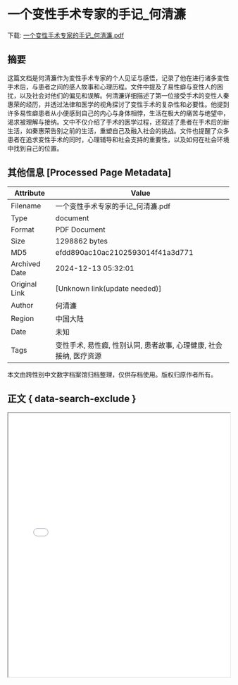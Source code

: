 # 一个变性手术专家的手记_何清濂

<!-- tcd_download_link -->
下载: [一个变性手术专家的手记_何清濂.pdf](一个变性手术专家的手记_何清濂.pdf)
<!-- tcd_download_link_end -->

## 摘要

<!-- tcd_abstract -->
这篇文档是何清濂作为变性手术专家的个人见证与感悟，记录了他在进行诸多变性手术后，与患者之间的感人故事和心理历程。文件中提及了易性癖与变性人的困扰，以及社会对他们的偏见和误解。何清濂详细描述了第一位接受手术的变性人秦惠荣的经历，并透过法律和医学的视角探讨了变性手术的复杂性和必要性。他提到许多易性癖患者从小便感到自己的内心与身体相悖，生活在极大的痛苦与绝望中，渴求被理解与接纳。文中不仅介绍了手术的医学过程，还叙述了患者在手术后的新生活，如秦惠荣告别之前的生活，重塑自己及融入社会的挑战。文件也提醒了众多患者在追求变性手术的同时，心理辅导和社会支持的重要性，以及如何在社会环境中找到自己的位置。

<!-- tcd_abstract_end -->

## 其他信息 [Processed Page Metadata]

| Attribute       | Value                                  |
|-----------------|----------------------------------------|
| Filename        | 一个变性手术专家的手记_何清濂.pdf                             |
| Type            | document                                 |
| Format          | PDF Document                               |
| Size            | 1298862 bytes                           |
| MD5             | efdd890ac10ac2102593014f41a3d771                                  |
| Archived Date   | 2024-12-13 05:32:01                             |
| Original Link   | [Unknown link(update needed)]                         |
| Author          | 何清濂                               |
| Region          | 中国大陆                               |
| Date            | 未知                                 |
| Tags            | 变性手术, 易性癖, 性别认同, 患者故事, 心理健康, 社会接纳, 医疗资源                                 |

本文由跨性别中文数字档案馆归档整理，仅供存档使用。版权归原作者所有。


## 正文 { data-search-exclude }

<!-- tcd_main_text -->
<iframe src="../一个变性手术专家的手记_何清濂.pdf" width="100%" height="600px">
    <p>无法显示PDF，请下载查看。</p>
</iframe>
<!-- tcd_main_text_end -->

